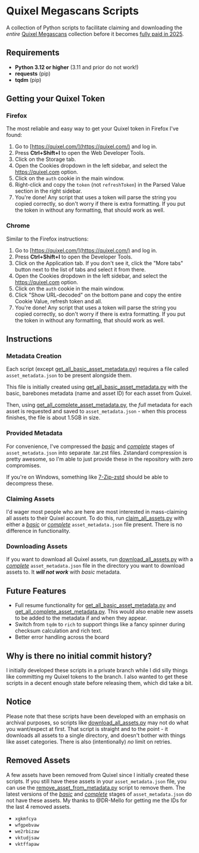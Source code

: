 # Quixel Megascans Scripts
A collection of Python scripts to facilitate claiming and downloading the *entire* [Quixel Megascans](https://quixel.com/) collection before it becomes [fully paid in 2025](https://www.unrealengine.com/en-US/blog/fab-content-marketplace-launches-in-october-publishing-portal-opens-today).

## Requirements
- **Python 3.12 or higher** (3.11 and prior do not work!)
- **requests** (pip)
- **tqdm** (pip)

## Getting your Quixel Token
### Firefox
The most reliable and easy way to get your Quixel token in Firefox I've found:
1. Go to [https://quixel.com/](https://quixel.com/) and log in.
2. Press **Ctrl+Shift+I** to open the Web Developer Tools.
3. Click on the Storage tab.
4. Open the Cookies dropdown in the left sidebar, and select the https://quixel.com option.
5. Click on the `auth` cookie in the main window.
6. Right-click and copy the `token` (not `refreshToken`) in the Parsed Value section in the right sidebar.
7. You're done! Any script that uses a token will parse the string you copied correctly, so don't worry if there is extra formatting. If you put the token in without any formatting, that should work as well.

### Chrome
Similar to the Firefox instructions:
1. Go to [https://quixel.com/](https://quixel.com/) and log in.
2. Press **Ctrl+Shift+I** to open the Developer Tools.
3. Click on the Application tab. If you don't see it, click the "More tabs" button next to the list of tabs and select it from there.
4. Open the Cookies dropdown in the left sidebar, and select the https://quixel.com option.
5. Click on the `auth` cookie in the main window.
6. Click "Show URL-decoded" on the bottom pane and copy the entire Cookie Value, refresh token and all.
7. You're done! Any script that uses a token will parse the string you copied correctly, so don't worry if there is extra formatting. If you put the token in without any formatting, that should work as well.

## Instructions
### Metadata Creation
Each script (except [get_all_basic_asset_metadata.py](get_all_basic_asset_metadata.py)) requires a file called `asset_metadata.json` to be present alongside them.

This file is initially created using [get_all_basic_asset_metadata.py](get_all_basic_asset_metadata.py) with the basic, barebones metadata (name and asset ID) for each asset from Quixel.

Then, using [get_all_complete_asset_metadata.py](get_all_complete_asset_metadata.py), the *full* metadata for each asset is requested and saved to `asset_metadata.json` - when this process finishes, the file is about 1.5GB in size.

### Provided Metadata
For convenience, I've compressed the [*basic*](basic_asset_metadata.tar.zst) and [*complete*](complete_asset_metadata.tar.zst) stages of `asset_metadata.json` into separate .tar.zst files. Zstandard compression is pretty awesome, so I'm able to just provide these in the repository with zero compromises.

If you're on Windows, something like [7-Zip-zstd](https://github.com/mcmilk/7-Zip-zstd) should be able to decompress these.

### Claiming Assets
I'd wager most people who are here are most interested in mass-claiming all assets to their Quixel account. To do this, run [claim_all_assets.py](claim_all_assets.py) with either a [*basic*](basic_asset_metadata.tar.zst) or [*complete*](complete_asset_metadata.tar.zst) `asset_metadata.json` file present. There is no difference in functionality.

### Downloading Assets
If you want to download all Quixel assets, run [download_all_assets.py](download_all_assets.py) with a [*complete*](complete_asset_metadata.tar.zst) `asset_metadata.json` file in the directory you want to download assets to. It ***will not work*** with *basic* metadata.

## Future Features
- Full resume functionality for [get_all_basic_asset_metadata.py](get_all_basic_asset_metadata.py) and [get_all_complete_asset_metadata.py](get_all_complete_asset_metadata.py). This would also enable new assets to be added to the metadata if and when they appear.
- Switch from `tqdm` to `rich` to support things like a fancy spinner during checksum calculation and rich text.
- Better error handling across the board

## Why is there no initial commit history?
I initially developed these scripts in a private branch while I did silly things like committing my Quixel tokens to the branch. I also wanted to get these scripts in a decent enough state before releasing them, which did take a bit.

## Notice
Please note that these scripts have been developed with an emphasis on archival purposes, so scripts like [download_all_assets.py](download_all_assets.py) may not do what you want/expect at first. That script is straight and to the point - it downloads all assets to a single directory, and doesn't bother with things like asset categories. There is also (intentionally) *no* limit on retries.

## Removed Assets
A few assets have been removed from Quixel since I initially created these scripts. If you still have these assets in your `asset_metadata.json` file, you can use the [remove_asset_from_metadata.py](remove_asset_from_metadata.py) script to remove them. The latest versions of the [*basic*](basic_asset_metadata.tar.zst) and [*complete*](complete_asset_metadata.tar.zst) stages of `asset_metadata.json` do not have these assets. My thanks to @DR-Mello for getting me the IDs for the last 4 removed assets.

- `xgkmfcya`
- `wfgpebvaw`
- `we2rbizaw`
- `vktudjsaw`
- `vktffapaw`